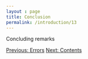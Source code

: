 ```yaml
---
layout : page
title: Conclusion
permalink: /introduction/13
---
```


Concluding remarks

<div class="prevnextlinks">
    <a id="previous" href="12">Previous: Errors</a>
    <a id="next" href="/pythonlab/introduction/">Next: Contents</a>
</div>
<script src="{{ '/assets/js/navigation.js' | relative_url }}" defer></script>
